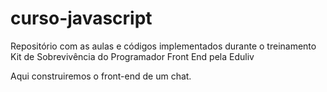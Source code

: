 # curso-javascript
Repositório com as aulas e códigos implementados durante o treinamento Kit de Sobrevivência do Programador Front End pela Eduliv

Aqui construiremos o front-end de um chat.
